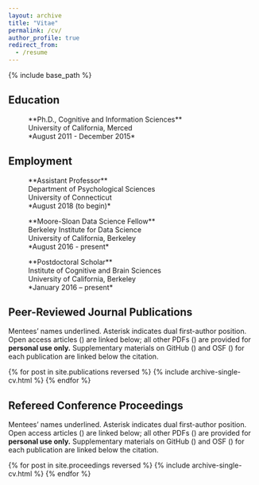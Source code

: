 ```yaml
---
layout: archive
title: "Vitae"
permalink: /cv/
author_profile: true
redirect_from:
  - /resume
---
```


{% include base_path %}


## Education

<!-- |                         |                                      |
|:----------------------- |--------------------------------------|
| December 2015 | Ph.D., Cognitive and Information Sciences<br>University of California, Merced| -->

<p style="margin-left: 40px">**Ph.D., Cognitive and Information Sciences**
<br>University of California, Merced
<br>*August 2011 - December 2015*</p>

## Employment

<!-- |                         |                                      |
|:----------------------- |--------------------------------------|
| August 2018 (*to begin*) | Assistant Professor<br>Department of Psychological Sciences<br>University of Connecticut|
| August 2016 - *present* | Moore-Sloan Data Science Fellow<br>Berkeley Institute for Data Science<br>University of California, Berkeley|
| January 2016 – *present* | Postdoctoral Scholar<br>Institute of Cognitive and Brain Sciences<br>University of California, Berkeley| -->

<p style="margin-left: 40px">**Assistant Professor**
<br>Department of Psychological Sciences
<br>University of Connecticut
<br>*August 2018 (to begin)*</b></p>

<p style="margin-left: 40px">**Moore-Sloan Data Science Fellow**
<br>Berkeley Institute for Data Science
<br>University of California, Berkeley
<br>*August 2016 - present*</p>

<p style="margin-left: 40px">**Postdoctoral Scholar**
<br>Institute of Cognitive and Brain Sciences
<br>University of California, Berkeley
<br>*January 2016 – present*</p>

## Peer-Reviewed Journal Publications

Mentees’ names underlined. Asterisk indicates dual first-author position. Open access articles (<i class="ai ai-fw ai-open-access-square"></i>) are linked below; all other PDFs (<i class="fa fa-file-pdf-o" aria-hidden="true"></i>) are provided for **personal use only.** Supplementary materials on GitHub (<i class="fa fa-github" aria-hidden="true"></i>) and OSF (<i class="ai ai-fw ai-osf"></i>) for each publication are linked below the citation.

{% for post in site.publications reversed %}
  {% include archive-single-cv.html %}
{% endfor %}

## Refereed Conference Proceedings

Mentees’ names underlined. Asterisk indicates dual first-author position. Open access articles (<i class="ai ai-fw ai-open-access-square"></i>) are linked below; all other PDFs (<i class="fa fa-file-pdf-o" aria-hidden="true"></i>) are provided for **personal use only.** Supplementary materials on GitHub (<i class="fa fa-github" aria-hidden="true"></i>) and OSF (<i class="ai ai-fw ai-osf"></i>) for each publication are linked below the citation.

{% for post in site.proceedings reversed %}
  {% include archive-single-cv.html %}
{% endfor %}
